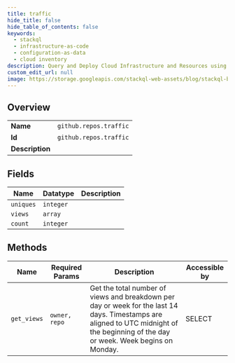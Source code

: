 ```yaml
---
title: traffic
hide_title: false
hide_table_of_contents: false
keywords:
  - stackql
  - infrastructure-as-code
  - configuration-as-data
  - cloud inventory
description: Query and Deploy Cloud Infrastructure and Resources using SQL
custom_edit_url: null
image: https://storage.googleapis.com/stackql-web-assets/blog/stackql-blog-post-featured-image.png
---
```

  
    

## Overview
<table><tbody>
<tr><td><b>Name</b></td><td><code>github.repos.traffic</code></td></tr>
<tr><td><b>Id</b></td><td><code>github.repos.traffic</code></td></tr>
<tr><td><b>Description</b></td><td></td></tr>
</tbody></table>

## Fields
| Name | Datatype | Description |
| ---- | -------- | ----------- |
| `uniques` | `integer` |  |
| `views` | `array` |  |
| `count` | `integer` |  |
## Methods
| Name | Required Params | Description | Accessible by |
| ---- | --------------- | ----------- | ------------- |
| `get_views` | `owner, repo` | Get the total number of views and breakdown per day or week for the last 14 days. Timestamps are aligned to UTC midnight of the beginning of the day or week. Week begins on Monday. | SELECT |
